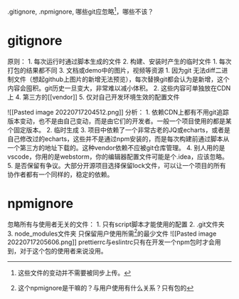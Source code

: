 .gitignore, .npmignore, 哪些git应忽略[^1]，哪些不该？
# gitignore
原则：
	1. 每次运行时通过脚本生成的文件
	2. 构建、安装时产生的临时文件
		1. 每次打包的结果都不同
	3. 文档或demo中的图片，视频等资源
		1. 因为git 无法diff二进制文件（想起github上图片的新增无法预览），每次替换git都会认为是新增，这个内容会囤积。git历史一旦变大，非常难以减小体积。
		2. 这些内容可单独放在CDN上
	4. 第三方的[[vendor]]
	5. 仅对自己开发环境生效的配置文件

![[Pasted image 20220717204512.png]]
分析：
	1. 依赖CDN上都有不用git追踪版本变动，也不是由自己变动，而是由它们的开发者。一般一个项目使用的都是某个固定版本。
	2. 临时生成
	3. 项目中依赖了一个非常古老的JQ或echarts，或者是自己修改过的echarts，这些并不是通过npm安装的，而是每次构建前通过脚本从一个第三方的地址下载的。这种vendor依赖不应被git仓库管理。
	4. 别人用的是vscode，你用的是webstorm，你的编辑器配置文件可能是个.idea，应该忽略。
	5. 是否保留有争议。大部分开源项目选择保留lock文件，可以让一个项目的所有协作者都有一个同样的，稳定的依赖。

# npmignore 
忽略所有与使用者无关的文件：
	1. 只有script脚本才能使用的配置
	2. .git文件夹
	3. node_modules文件夹
只保留用户使用所需[^2]的最少文件
![[Pasted image 20220717205606.png]]
prettierrc与eslintrc只有在开发一个npm包时才会用到，对于这个包的使用者来说没用。

[^1]: 这些文件的变动并不需要被同步上传。
[^2]: 这个npmignore是干嘛的？与用户使用有什么关系？只有包的 